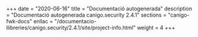 +++
date        = "2020-06-16"
title       = "Documentació autogenerada"
description = "Documentació autogenerada canigo.security 2.4.1"
sections    = "canigo-fwk-docs"
enllac		= "/documentacio-llibreries/canigo.security/2.4.1/site/project-info.html"
weight      = 4
+++
